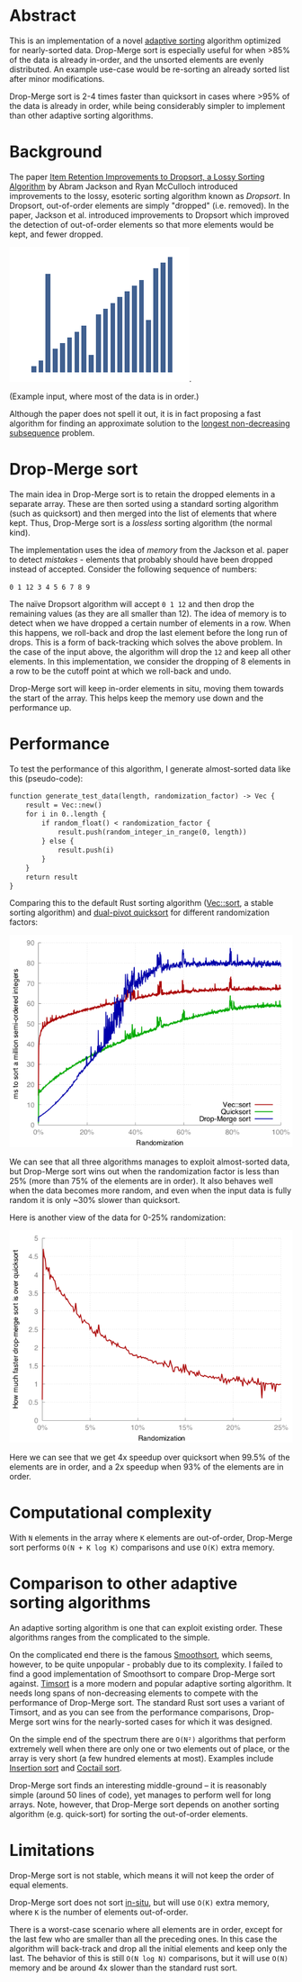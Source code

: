 # Abstract
This is an implementation of a novel [adaptive sorting](https://en.wikipedia.org/wiki/Adaptive_sort) algorithm optimized for nearly-sorted data. Drop-Merge sort is especially useful for when >85% of the data is already in-order, and the unsorted elements are evenly distributed. An example use-case would be re-sorting an already sorted list after minor modifications.

Drop-Merge sort is 2-4 times faster than quicksort in cases where >95% of the data is already in order, while being considerably simpler to implement than other adaptive sorting algorithms.

# Background
The paper [Item Retention Improvements to Dropsort, a Lossy Sorting Algorithm](http://micsymposium.org/mics_2011_proceedings/mics2011_submission_13.pdf) by Abram Jackson and Ryan McCulloch introduced improvements to the lossy, esoteric sorting algorithm known as *Dropsort*. In Dropsort, out-of-order elements are simply "dropped" (i.e. removed). In the paper, Jackson et al. introduced improvements to Dropsort which improved the detection of out-of-order elements so that more elements would be kept, and fewer dropped.

![Example of almost-sorted data](images/example.png).

(Example input, where most of the data is in order.)

Although the paper does not spell it out, it is in fact proposing a fast algorithm for finding an approximate solution to the [longest non-decreasing subsequence](https://en.wikipedia.org/wiki/Longest_increasing_subsequence) problem.

# Drop-Merge sort
The main idea in Drop-Merge sort is to retain the dropped elements in a separate array. These are then sorted using a standard sorting algorithm (such as quicksort) and then merged into the list of elements that where kept. Thus, Drop-Merge sort is a *lossless* sorting algorithm (the normal kind).

The implementation uses the idea of *memory* from the Jackson et al. paper to detect *mistakes* - elements that probably should have been dropped instead of accepted. Consider the following sequence of numbers:

`0 1 12 3 4 5 6 7 8 9`

The naïve Dropsort algorithm will accept `0 1 12` and then drop the remaining values (as they are all smaller than 12). The idea of memory is to detect when we have dropped a certain number of elements in a row. When this happens, we roll-back and drop the last element before the long run of drops. This is a form of back-tracking which solves the above problem. In the case of the input above, the algorithm will drop the `12` and keep all other elements. In this implementation, we consider the dropping of 8 elements in a row to be the cutoff point at which we roll-back and undo.

Drop-Merge sort will keep in-order elements in situ, moving them towards the start of the array. This helps keep the memory use down and the performance up.

# Performance
To test the performance of this algorithm, I generate almost-sorted data like this (pseudo-code):

```
function generate_test_data(length, randomization_factor) -> Vec {
	result = Vec::new()
	for i in 0..length {
		if random_float() < randomization_factor {
			result.push(random_integer_in_range(0, length))
		} else {
			result.push(i)
		}
	}
	return result
}
```

Comparing this to the default Rust sorting algorithm ([Vec::sort](https://doc.rust-lang.org/beta/std/vec/struct.Vec.html#method.sort), a stable sorting algorithm) and [dual-pivot quicksort](https://github.com/notriddle/quickersort) for different randomization factors:

![Comparing Drop-Merge sort](images/comparisons.png)

We can see that all three algorithms manages to exploit almost-sorted data, but Drop-Merge sort wins out when the randomization factor is less than 25% (more than 75% of the elements are in order). It also behaves well when the data becomes more random, and even when the input data is fully random it is only ~30% slower than quicksort.

Here is another view of the data for 0-25% randomization:

![Speedup over quicksort](images/speedup.png)

Here we can see that we get 4x speedup over quicksort when 99.5% of the elements are in order, and a 2x speedup when 93% of the elements are in order.

# Computational complexity
With `N` elements in the array where `K` elements are out-of-order, Drop-Merge sort performs `O(N + K log K)` comparisons and use `O(K)` extra memory.

# Comparison to other adaptive sorting algorithms
An adaptive sorting algorithm is one that can exploit existing order. These algorithms ranges from the complicated to the simple.

On the complicated end there is the famous [Smoothsort](https://en.wikipedia.org/wiki/Smoothsort), which seems, however, to be quite unpopular - probably due to its complexity. I failed to find a good implementation of Smoothsort to compare Drop-Merge sort against. [Timsort](https://en.wikipedia.org/wiki/Timsort) is a more modern and popular adaptive sorting algorithm. It needs long spans of non-decreasing elements to compete with the performance of Drop-Merge sort. The standard Rust sort uses a variant of Timsort, and as you can see from the performance comparisons, Drop-Merge sort wins for the nearly-sorted cases for which it was designed.

On the simple end of the spectrum there are `O(N²)` algorithms that perform extremely well when there are only one or two elements out of place, or the array is very short (a few hundred elements at most). Examples include [Insertion sort](https://en.wikipedia.org/wiki/Insertion_sort) and [Coctail sort](https://en.wikipedia.org/wiki/Cocktail_shaker_sort).

Drop-Merge sort finds an interesting middle-ground – it is reasonably simple (around 50 lines of code), yet manages to perform well for long arrays. Note, however, that Drop-Merge sort depends on another sorting algorithm (e.g. quick-sort) for sorting the out-of-order elements.

# Limitations
Drop-Merge sort is not stable, which means it will not keep the order of equal elements.

Drop-Merge sort does not sort [in-situ](https://en.wikipedia.org/wiki/In-place_algorithm), but will use `O(K)` extra memory, where `K` is the number of elements out-of-order.

There is a worst-case scenario where all elements are in order, except for the last few who are smaller than all the preceding ones. In this case the algorithm will back-track and drop all the initial elements and keep only the last. The behavior of this is still `O(N log N)` comparisons, but it will use `O(N)` memory and be around 4x slower than the standard rust sort.
